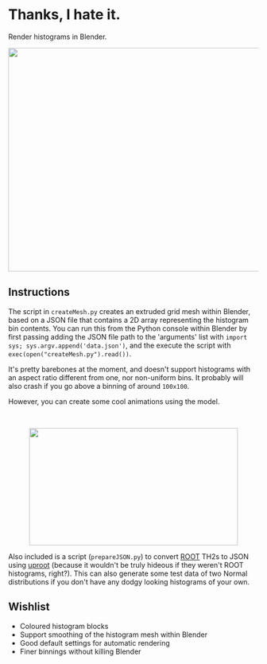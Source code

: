 # Thanks, I hate it.
Render histograms in Blender.

<p align="center">
  <img width="800" height="450" src="examples/lb1.png">
</p>

Instructions
---

The script in `createMesh.py` creates an extruded grid mesh within Blender, based on a JSON file that contains a 2D array representing the histogram bin contents. You can run this from the Python console within Blender by first passing adding the JSON file path to the 'arguments' list with `import sys; sys.argv.append('data.json')`, and the execute the script with `exec(open("createMesh.py").read())`.

It's pretty barebones at the moment, and doesn't support histograms with an aspect ratio different from one, nor non-uniform bins. It probably will also crash if you go above a binning of around `100x100`.

However, you can create some cool animations using the model.

</br>
<p align="center">
  <img width="420" height="236" src="examples/dp1.gif">
</p>

Also included is a script (`prepareJSON.py`) to convert [ROOT](https://root.cern.ch/) TH2s to JSON using [uproot](https://github.com/scikit-hep/uproot) (because it wouldn't be truly hideous if they weren't ROOT histograms, right?). This can also generate some test data of two Normal distributions if you don't have any dodgy looking histograms of your own.

Wishlist
-----
* Coloured histogram blocks
* Support smoothing of the histogram mesh within Blender
* Good default settings for automatic rendering
* Finer binnings without killing Blender

